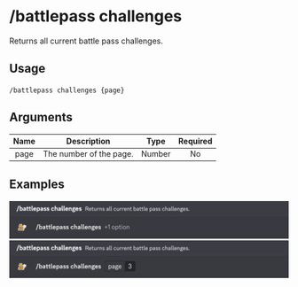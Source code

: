 # /battlepass challenges

Returns all current battle pass challenges.

## Usage

```
/battlepass challenges {page}
```

## Arguments

| Name | Description             | Type   | Required |
| :--: | :---------------------: | :----: | :------: |
| page | The number of the page. | Number | No       |

## Examples

<img src="../../_media/examples/battlepass/challenges-0.png" class="rounded-corners">\
<img src="../../_media/examples/battlepass/challenges-1.png" class="rounded-corners">